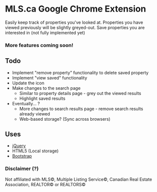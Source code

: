# MLS.ca Google Chrome Extension
Easily keep track of properties you've looked at. Properties you have viewed previously will be slightly greyed-out. Save properties you are interested in (not fully implemented yet)

### More features coming soon!

## Todo
- Implement "remove property" functionality to delete saved property
- Implement "view saved" functionality
- Update the icon
- Make changes to the search page
	- Similar to property details page - grey out the viewed results
	- Highlight saved results
- Eventually... ?
	- More changes to search results page - remove search results already viewed
	- Web-based storage? (Sync across browsers)

## Uses
- [jQuery](www.jquery.com)
- HTML5 (Local storage)
- [Bootstrap](twitter.github.com/bootstrap/)

### Disclaimer (?)
Not affiliated with MLS&copy;, Multiple Listing Service&copy;, Canadian Real Estate Association, REALTOR&copy; or REALTORS&copy;
